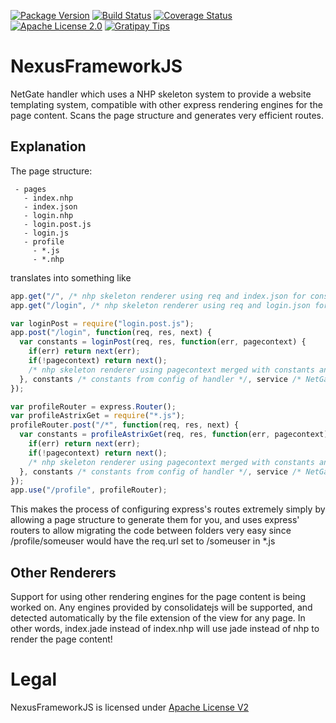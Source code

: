 [![Package Version](https://img.shields.io/npm/v/nexusframework.svg)](https://www.npmjs.org/package/nexusframework) [![Build Status](https://travis-ci.org/NexusTools/NexusFrameworkJS.svg)](https://travis-ci.org/NexusTools/NexusFrameworkJS) [![Coverage Status](https://img.shields.io/coveralls/NexusTools/NexusFrameworkJS.svg)](https://coveralls.io/r/NexusTools/NexusFrameworkJS) [![Apache License 2.0](https://img.shields.io/badge/license-APACHE2-blue.svg)](https://www.apache.org/licenses/LICENSE-2.0.html) [![Gratipay Tips](https://img.shields.io/gratipay/NexusTools.svg)](https://gratipay.com/NexusTools/)

NexusFrameworkJS
================
NetGate handler which uses a NHP skeleton system to provide a website templating system, compatible with other express rendering engines for the page content.
Scans the page structure and generates very efficient routes.

Explanation
-----------
The page structure:
```
 - pages
   - index.nhp
   - index.json
   - login.nhp
   - login.post.js
   - login.js
   - profile
     - *.js
     - *.nhp
```

translates into something like

``` javascript
app.get("/", /* nhp skeleton renderer using req and index.json for constants */);
app.get("/login", /* nhp skeleton renderer using req and login.json for constants */);

var loginPost = require("login.post.js");
app.post("/login", function(req, res, next) {
  var constants = loginPost(req, res, function(err, pagecontext) {
    if(err) return next(err);
    if(!pagecontext) return next();
    /* nhp skeleton renderer using pagecontext merged with constants and req */
  }, constants /* constants from config of handler */, service /* NetGate service controller */);
});

var profileRouter = express.Router();
var profileAstrixGet = require("*.js");
profileRouter.post("/*", function(req, res, next) {
  var constants = profileAstrixGet(req, res, function(err, pagecontext) {
    if(err) return next(err);
    if(!pagecontext) return next();
    /* nhp skeleton renderer using pagecontext merged with constants and req */
  }, constants /* constants from config of handler */, service /* NetGate service controller */);
});
app.use("/profile", profileRouter);
```

This makes the process of configuring express's routes extremely simply by allowing a page structure to generate them for you, and uses express' routers to allow migrating the code between folders very easy since /profile/someuser would have the req.url set to /someuser in *.js

Other Renderers
---------------
Support for using other rendering engines for the page content is being worked on.
Any engines provided by consolidatejs will be supported, and detected automatically by the file extension of the view for any page.
In other words, index.jade instead of index.nhp will use jade instead of nhp to render the page content!

Legal
=====
NexusFrameworkJS is licensed under [Apache License V2](LICENSE.md)
